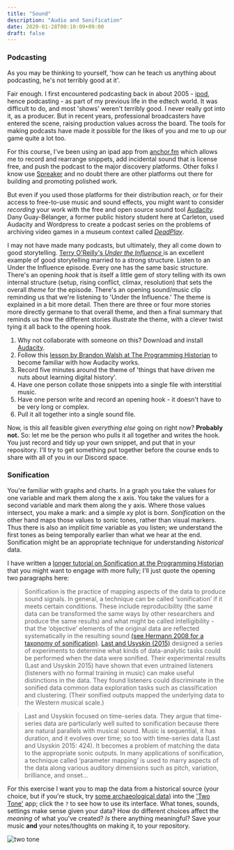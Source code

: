 ```yaml
---
title: "Sound"
description: "Audio and Sonification"
date: 2020-01-28T00:10:09+09:00
draft: false
---
```


### Podcasting

As you may be thinking to yourself, 'how can he teach us anything about podcasting, he's not terribly good at it'.

Fair enough. I first encountered podcasting back in about 2005 - [ipod](https://en.wikipedia.org/wiki/IPod), hence podcasting - as part of my previous life in the edtech world. It was difficult to do, and most 'shows' weren't terribly good. I never really got into it, as a producer. But in recent years, professional broadcasters have entered the scene, raising production values across the board. The tools for making podcasts have made it possible for the likes of you and me to up our game quite a lot too.

For this course, I've been using an ipad app from [anchor.fm](https://anchor.fm) which allows me to record and rearrange snippets, add incidental sound that is license free, and push the podcast to the major discovery platforms. Other folks I know use [Spreaker](https://www.spreaker.com/) and no doubt there are other platforms out there for building and promoting polished work.

But even if you used those platforms for their distribution reach, or for their access to free-to-use music and sound effects, you might want to consider _recording_ your work with the free and open source sound tool [Audacity](https://www.audacityteam.org/). Dany Guay-Bélanger, a former public history student here at Carleton, used Audacity and Wordpress to create a podcast series on the problems of archiving video games in a museum context called [_DeadPlay_](http://deadplay.net/).

I may not have made many podcasts, but ultimately, they all come down to good storytelling. [Terry O'Reilly's _Under the Influence_ ](https://www.cbc.ca/radio/podcasts/arts-culture/under-the-influence/) is an excellent example of good storytelling married to a strong structure. Listen to an Under the Influence episode. Every one has the same basic structure. There's an opening _hook_ that is itself a little gem of story telling with its own internal structure (setup, rising conflict, climax, resolution) that sets the overall _theme_ for the episode. There's an opening sound/music clip reminding us that we're listening to 'Under the Influence.' The theme is explained in a bit more detail. Then there are three or four more stories more directly germane to that overall theme, and then a final summary that reminds us how the different stories illustrate the theme, with a clever twist tying it all back to the opening hook.

1. Why not collaborate with someone on this? Download and install [Audacity](https://www.audacityteam.org/).
2. Follow this [lesson by Brandon Walsh at The Programming Historian](https://programminghistorian.org/en/lessons/editing-audio-with-audacity) to become familiar with how Audacity works.
3. Record five minutes around the theme of 'things that have driven me nuts about learning digital history'.
4. Have one person collate those snippets into a single file with interstitial music.
5. Have one person write and record an opening hook - it doesn't have to be very long or complex.
6. Pull it all together into a single sound file.

Now, is this all feasible given _everything else_ going on right now? **Probably not.** So: let me be the person who pulls it all together and writes the hook. You just record and tidy up your own snippet, and put that in your repository. I'll try to get something put together before the course ends to share with all of you in our Discord space.

### Sonification

You're familiar with graphs and charts. In a graph you take the values for one variable and mark them along the x axis. You take the values for a second variable and mark them along the y axis. Where those values intersect, you make a mark: and a simple xy plot is born. _Sonification_ on the other hand maps those values to sonic tones, rather than visual markers. Thus there is also an implicit _time_ variable as you listen; we understand the first tones as being temporally earlier than what we hear at the end. Sonification might be an appropriate technique for understanding _historical_ data.

I have written a [longer tutorial on Sonification at the Programming Historian](https://programminghistorian.org/en/lessons/sonification) that you might want to engage with more fully; I'll just quote the opening two paragraphs here:

> Sonification is the practice of mapping aspects of the data to produce sound signals. In general, a technique can be called ‘sonification’ if it meets certain conditions. These include reproducibility (the same data can be transformed the same ways by other researchers and produce the same results) and what might be called intelligibility - that the ‘objective’ elements of the original data are reflected systematically in the resulting sound [(see Hermann 2008 for a taxonomy of sonification)](https://www.icad.org/Proceedings/2008/Hermann2008.pdf). [Last and Usyskin (2015)](https://www.researchgate.net/publication/282504359_Listen_to_the_Sound_of_Data) designed a series of experiments to determine what kinds of data-analytic tasks could be performed when the data were sonified. Their experimental results (Last and Usyskin 2015) have shown that even untrained listeners (listeners with no formal training in music) can make useful distinctions in the data. They found listeners could discriminate in the sonified data common data exploration tasks such as classification and clustering. (Their sonified outputs mapped the underlying data to the Western musical scale.)

> Last and Usyskin focused on time-series data. They argue that time-series data are particularly well suited to sonification because there are natural parallels with musical sound. Music is sequential, it has duration, and it evolves over time; so too with time-series data (Last and Usyskin 2015: 424). It becomes a problem of matching the data to the appropriate sonic outputs. In many applications of sonification, a technique called ‘parameter mapping’ is used to marry aspects of the data along various auditory dimensions such as pitch, variation, brilliance, and onset...

For this exercise I want you to map the data from a historical source (your choice, but if you're stuck, try [some archaeological data](https://programminghistorian.org/assets/sonification-roman-data.csv)) into the ['Two Tone'](https://app.twotone.io/) app; click the `?` to see how to use its interface. What tones, sounds, settings make sense given your data? How do different choices affect the _meaning_ of what you've created? _Is_ there anything meaningful? Save your music **and** your notes/thoughts on making it, to your repository.

![two tone](/images/two-tone.png)

